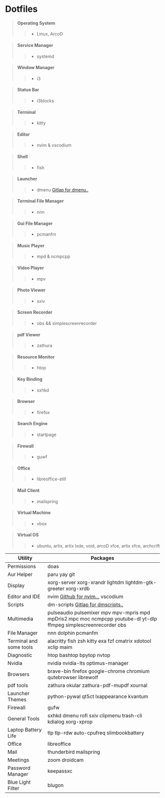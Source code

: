 # Dotfiles  

> #### Operating System 
> > * Linux, ArcoD 

> #### Service Manager 
> > * systemd

> #### Window Manager 
> > * i3  

> #### Status Bar 
>  > * i3blocks 

> #### Terminal 
>  > * kitty

> #### Editor 
>  > * nvim & vscodium

> #### Shell 
>  > * fish 

> #### Launcher 
>  > * dmenu [Gitlap for dmenu..](https://gitlab.com/dwt1/dmenu-distrotube)

> #### Terminal File Manager 
>  > * nnn  

> #### Gui File Manager 
>  > * pcmanfm

> #### Music Player 
>  > * mpd & ncmpcpp

> #### Video Player 
>  > * mpv 

> #### Photo Viewer 
>  > * sxiv

> #### Screen Recorder 
>  > * obs && simplescreenrecorder 

> #### pdf Viewer 
>  > * zathura

> #### Resource Monitor
> > * htop

> #### Key Binding 
> > * sxhkd 

> #### Browser 
> > * firefox 

> #### Search Engine 
> > * startpage 

> #### Firewall 
> > * guwf 

> #### Office 
> > * libreoffice-still

> #### Mail Client 
> > * mailspring

> #### Virtual Machine 
> > * vbox

> #### Virtual OS 
> > * ubuntu, artix, artix lxde, void, arcoD xfce, artix xfce, archcrift


| Utility  | Packages            |
| -----     | --------------- |
| Permissions  | doas |
| Aur Helper  | paru yay git |
| Display |  xorg-server xorg-xrandr lightdm lightdm-gtk-greeter xorg-xrdb |
| Editor and IDE | nvim [Github for nvim..](https://github.com/AstroNvim/AstroNvim), vscodium| 
| Scripts | dm-scripts [Gitlap for dmscripts..](https://gitlab.com/dwt1/dmscripts)|
| Multimedia | pulseaudio pulsemixer mpv mpv-mpris mpd mpDris2 mpc moc ncmpcpp youtube-dl yt-dlp ffmpeg simplescreenrecorder obs | 
| File Manager | nnn dolphin pcmanfm | 
| Terminal and some tools | alacritty fish zsh kitty exa fzf cmatrix xdotool xclip maim |
| Diagnostic | htop bashtop bpytop nvtop | 
| Nvidia | nvidia nvidia-lts optimus-manager | 
| Browsers | brave-bin firefox google-chrome chromium qutebrowser librewolf | 
| pdf tools | zathura okular zathura-pdf-mupdf xournal | 
| Launcher Themes | python-pywal qt5ct lxappearance kvantum | 
| Firewall | gufw | 
| General Tools | sxhkd dmenu rofi sxiv clipmenu trash-cli kdialog xorg-xprop | 
| Laptop Battery Life | tlp tlp-rdw auto-cpufreq slimbookbattery | 
| Office | libreoffice | 
| Mail | thunderbird mailspring | 
| Meetings | zoom droidcam |
| Password Manager | keepassxc | 
| Blue Light Filter | blugon | 
